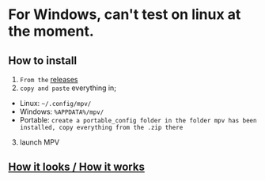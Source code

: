 # For Windows, can't test on linux at the moment.
## How to install
1. ``From the`` [releases](https://github.com/fernbacher/mpv-config/releases/tag/mpv-config)
2. `copy and paste` everything in;
 - Linux: ```~/.config/mpv/```
 - Windows: ```%APPDATA%/mpv/```
 - Portable: ```create a portable_config folder in the folder mpv has been installed, copy everything from the .zip there```
3. launch MPV

## [How it looks / How it works](https://m1.afileditch.ch/wpCrFthUorMAfuyBpHZo.mp4)

